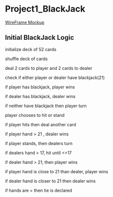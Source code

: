 # Project1_BlackJack  

[WireFrame Mockup](https://www.figma.com/file/ITG5b2m8dWFdAlYj7lRXOY/Untitled?node-id=1%3A213&t=i0wyO2RFE2D6IakH-1)  

## Initial BlackJack Logic  

initialize deck of 52 cards  

shuffle deck of cards  

deal 2 cards to player and 2 cards to dealer   

check if either player or dealer have blackjack(21)  

if player has blackjack, player wins  

if dealer has blackjack, dealer wins  

if neither have blackjack then player turn  

player chooses to hit or stand   

if player hits then deal another card  

if player hand > 21 , dealer wins   

if player stands, then dealers turn  

if dealers hand > 17, hit until <=17   

if dealer hand > 21, then player wins   

if player hand is close to 21 than dealer, player wins   

if dealer hand is closer to 21 then dealer wins   

if hands are = then tie is declared   
